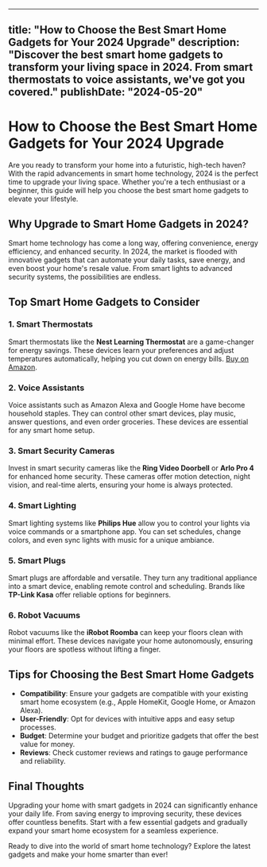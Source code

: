  ---
title: "How to Choose the Best Smart Home Gadgets for Your 2024 Upgrade"
description: "Discover the best smart home gadgets to transform your living space in 2024. From smart thermostats to voice assistants, we've got you covered."
publishDate: "2024-05-20"
---

# How to Choose the Best Smart Home Gadgets for Your 2024 Upgrade

Are you ready to transform your home into a futuristic, high-tech haven? With the rapid advancements in smart home technology, 2024 is the perfect time to upgrade your living space. Whether you're a tech enthusiast or a beginner, this guide will help you choose the best smart home gadgets to elevate your lifestyle.

## Why Upgrade to Smart Home Gadgets in 2024?

Smart home technology has come a long way, offering convenience, energy efficiency, and enhanced security. In 2024, the market is flooded with innovative gadgets that can automate your daily tasks, save energy, and even boost your home's resale value. From smart lights to advanced security systems, the possibilities are endless.

## Top Smart Home Gadgets to Consider

### 1. Smart Thermostats

Smart thermostats like the **Nest Learning Thermostat** are a game-changer for energy savings. These devices learn your preferences and adjust temperatures automatically, helping you cut down on energy bills. [Buy on Amazon](https://amzn.to/your-affiliate-link).

### 2. Voice Assistants

Voice assistants such as Amazon Alexa and Google Home have become household staples. They can control other smart devices, play music, answer questions, and even order groceries. These devices are essential for any smart home setup.

### 3. Smart Security Cameras

Invest in smart security cameras like the **Ring Video Doorbell** or **Arlo Pro 4** for enhanced home security. These cameras offer motion detection, night vision, and real-time alerts, ensuring your home is always protected.

### 4. Smart Lighting

Smart lighting systems like **Philips Hue** allow you to control your lights via voice commands or a smartphone app. You can set schedules, change colors, and even sync lights with music for a unique ambiance.

### 5. Smart Plugs

Smart plugs are affordable and versatile. They turn any traditional appliance into a smart device, enabling remote control and scheduling. Brands like **TP-Link Kasa** offer reliable options for beginners.

### 6. Robot Vacuums

Robot vacuums like the **iRobot Roomba** can keep your floors clean with minimal effort. These devices navigate your home autonomously, ensuring your floors are spotless without lifting a finger.

## Tips for Choosing the Best Smart Home Gadgets

- **Compatibility**: Ensure your gadgets are compatible with your existing smart home ecosystem (e.g., Apple HomeKit, Google Home, or Amazon Alexa).
- **User-Friendly**: Opt for devices with intuitive apps and easy setup processes.
- **Budget**: Determine your budget and prioritize gadgets that offer the best value for money.
- **Reviews**: Check customer reviews and ratings to gauge performance and reliability.

## Final Thoughts

Upgrading your home with smart gadgets in 2024 can significantly enhance your daily life. From saving energy to improving security, these devices offer countless benefits. Start with a few essential gadgets and gradually expand your smart home ecosystem for a seamless experience.

Ready to dive into the world of smart home technology? Explore the latest gadgets and make your home smarter than ever!